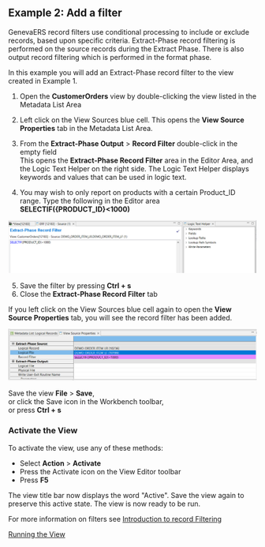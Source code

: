 ## Example 2: Add a filter

GenevaERS record filters use conditional processing to include or exclude records, based upon specific criteria. Extract-Phase record filtering is performed on the source records during the Extract Phase. There is also output record filtering which is performed in the format phase.

In this example you will add an Extract-Phase record filter to the view created in Example 1.

1. Open the **CustomerOrders** view by double-clicking the view listed in the Metadata List Area
2. Left click on the View Sources blue cell. This opens the **View Source Properties** tab in the Metadata List Area.
3. From the **Extract-Phase Output** > **Record Filter** double-click in the empty field  
This opens the **Extract-Phase Record Filter** area in the Editor Area, and the Logic Text Helper on the right side. The Logic Text Helper displays keywords and values that can be used in logic text.

4. You may wish to only report on products with a certain Product_ID range. Type the following in the Editor area  
**SELECTIF({PRODUCT_ID}<1000)**

![Filter Editor](../../images/ExtractFilter1.png)

5. Save the filter by pressing **Ctrl + s**
6. Close the **Extract-Phase Record Filter** tab
   
If you left click on the View Sources blue cell again to open the **View Source Properties** tab, you will see the record filter has been added.

![Filter Editor](../../images/ExtractFilter2.png)

Save the view **File** > **Save**,  
   or click the Save icon in the Workbench toolbar,  
   or press **Ctrl + s**

### Activate the View 

To activate the view, use any of these methods: 
- Select  **Action** > **Activate** 
- Press the Activate icon on the View Editor toolbar 
- Press **F5**

The view title bar now displays the word "Active". Save the view again to preserve this active state. The view is now ready to be run.

For more information on filters see [Introduction to record Filtering](Intro5_Introduction_to_Record_Filtering.md)


[Running the View](../RunView/RunView.md)
